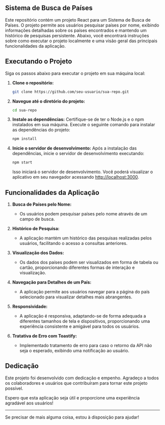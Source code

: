 ## Sistema de Busca de Países

Este repositório contém um projeto React para um Sistema de Busca de Países. O projeto permite aos usuários pesquisar países por nome, exibindo informações detalhadas sobre os países encontrados e mantendo um histórico de pesquisas persistente. Abaixo, você encontrará instruções sobre como executar o projeto localmente e uma visão geral das principais funcionalidades da aplicação.

## Executando o Projeto

Siga os passos abaixo para executar o projeto em sua máquina local:

1. **Clone o repositório:**
   ```bash
   git clone https://github.com/seu-usuario/sua-repo.git
   ```

2. **Navegue até o diretório do projeto:**
   ```bash
   cd sua-repo
   ```

3. **Instale as dependências:**
   Certifique-se de ter o Node.js e o npm instalados em sua máquina. Execute o seguinte comando para instalar as dependências do projeto:
   ```bash
   npm install
   ```

4. **Inicie o servidor de desenvolvimento:**
   Após a instalação das dependências, inicie o servidor de desenvolvimento executando:
   ```bash
   npm start
   ```
   Isso iniciará o servidor de desenvolvimento. Você poderá visualizar o aplicativo em seu navegador acessando [http://localhost:3000](http://localhost:3000).

## Funcionalidades da Aplicação

1. **Busca de Países pelo Nome:**
   - Os usuários podem pesquisar países pelo nome através de um campo de busca.

2. **Histórico de Pesquisa:**
   - A aplicação mantém um histórico das pesquisas realizadas pelos usuários, facilitando o acesso a consultas anteriores.

3. **Visualização dos Dados:**
   - Os dados dos países podem ser visualizados em forma de tabela ou cartão, proporcionando diferentes formas de interação e visualização.

4. **Navegação para Detalhes de um País:**
   - A aplicação permite aos usuários navegar para a página do país selecionado para visualizar detalhes mais abrangentes.

5. **Responsividade:**
   - A aplicação é responsiva, adaptando-se de forma adequada a diferentes tamanhos de tela e dispositivos, proporcionando uma experiência consistente e amigável para todos os usuários.

6. **Tratativa de Erro com Toastify:**
   - Implementado tratamento de erro para caso o retorno da API não seja o esperado, exibindo uma notificação ao usuário.

## Dedicação

Este projeto foi desenvolvido com dedicação e empenho. Agradeço a todos os colaboradores e usuários que contribuíram para tornar este projeto possível.

Espero que esta aplicação seja útil e proporcione uma experiência agradável aos usuários!

---

Se precisar de mais alguma coisa, estou à disposição para ajudar!
